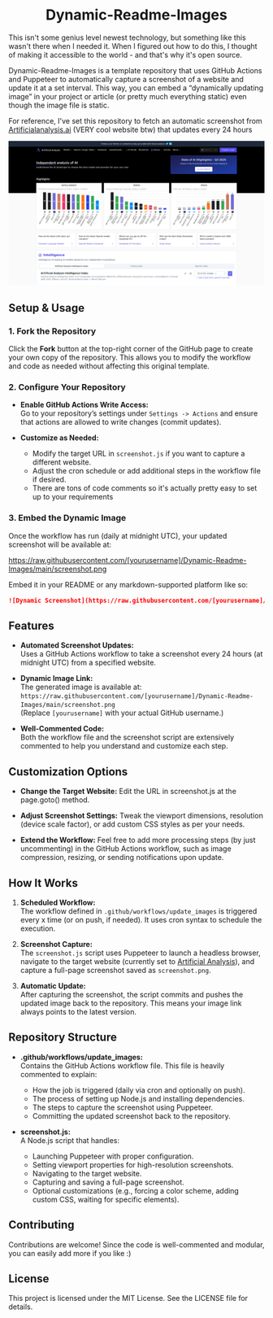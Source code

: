 <h1 align="center">Dynamic-Readme-Images</h1>

This isn't some genius level newest technology, but something like this wasn't there when I needed it. When I figured out how to do this, I thought of making it accessible to the world - and that's why it's open source. 

Dynamic-Readme-Images is a template repository that uses GitHub Actions and Puppeteer to automatically capture a screenshot of a website and update it at a set interval. This way, you can embed a “dynamically updating image” in your project or article (or pretty much everything static) even though the image file is static.

For reference, I've set this repository to fetch an automatic screenshot from [Artificialanalysis.ai](https://artificialanalysis.ai/) (VERY cool website btw) that updates every 24 hours
<p align="center">
    <img src="https://raw.githubusercontent.com/kuberwastaken/Dynamic-Readme-Images/main/screenshot.png" alt="Artificialanalysis-auto-update">
</p>

## Setup & Usage

### 1. Fork the Repository

Click the **Fork** button at the top-right corner of the GitHub page to create your own copy of the repository. This allows you to modify the workflow and code as needed without affecting this original template.

### 2. Configure Your Repository

- **Enable GitHub Actions Write Access:**  
  Go to your repository’s settings under `Settings -> Actions` and ensure that actions are allowed to write changes (commit updates).

- **Customize as Needed:**  
  - Modify the target URL in `screenshot.js` if you want to capture a different website.
  - Adjust the cron schedule or add additional steps in the workflow file if desired.
  - There are tons of code comments so it's actually pretty easy to set up to your requirements

### 3. Embed the Dynamic Image

Once the workflow has run (daily at midnight UTC), your updated screenshot will be available at:

https://raw.githubusercontent.com/[yourusername]/Dynamic-Readme-Images/main/screenshot.png


Embed it in your README or any markdown-supported platform like so:
```markdown
![Dynamic Screenshot](https://raw.githubusercontent.com/[yourusername]/Dynamic-Readme-Images/main/screenshot.png)
```

## Features

- **Automated Screenshot Updates:**  
  Uses a GitHub Actions workflow to take a screenshot every 24 hours (at midnight UTC) from a specified website.

- **Dynamic Image Link:**  
  The generated image is available at:  
  `https://raw.githubusercontent.com/[yourusername]/Dynamic-Readme-Images/main/screenshot.png`  
  (Replace `[yourusername]` with your actual GitHub username.)

- **Well-Commented Code:**  
  Both the workflow file and the screenshot script are extensively commented to help you understand and customize each step.

## Customization Options
- **Change the Target Website:**
Edit the URL in screenshot.js at the page.goto() method.

- **Adjust Screenshot Settings:**
Tweak the viewport dimensions, resolution (device scale factor), or add custom CSS styles as per your needs.

- **Extend the Workflow:**
Feel free to add more processing steps (by just uncommenting) in the GitHub Actions workflow, such as image compression, resizing, or sending notifications upon update.

## How It Works

1. **Scheduled Workflow:**  
   The workflow defined in `.github/workflows/update_images` is triggered every x time (or on push, if needed). It uses cron syntax to schedule the execution.

2. **Screenshot Capture:**  
   The `screenshot.js` script uses Puppeteer to launch a headless browser, navigate to the target website (currently set to [Artificial Analysis](https://artificialanalysis.ai/)), and capture a full-page screenshot saved as `screenshot.png`.

3. **Automatic Update:**  
   After capturing the screenshot, the script commits and pushes the updated image back to the repository. This means your image link always points to the latest version.

## Repository Structure

- **.github/workflows/update_images:**  
  Contains the GitHub Actions workflow file. This file is heavily commented to explain:
  - How the job is triggered (daily via cron and optionally on push).
  - The process of setting up Node.js and installing dependencies.
  - The steps to capture the screenshot using Puppeteer.
  - Committing the updated screenshot back to the repository.

- **screenshot.js:**  
  A Node.js script that handles:
  - Launching Puppeteer with proper configuration.
  - Setting viewport properties for high-resolution screenshots.
  - Navigating to the target website.
  - Capturing and saving a full-page screenshot.
  - Optional customizations (e.g., forcing a color scheme, adding custom CSS, waiting for specific elements).

## Contributing
Contributions are welcome! Since the code is well-commented and modular, you can easily add more if you like :)

## License
This project is licensed under the MIT License. See the LICENSE file for details.